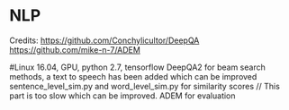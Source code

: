 # NLP

Credits:
https://github.com/Conchylicultor/DeepQA 
https://github.com/mike-n-7/ADEM 

#Linux 16.04, GPU, python 2.7, tensorflow 
DeepQA2 for beam search methods, a text to speech has been added which can be improved  
sentence_level_sim.py and word_level_sim.py for similarity scores // This part is too slow which can be improved. 
ADEM  for evaluation 



